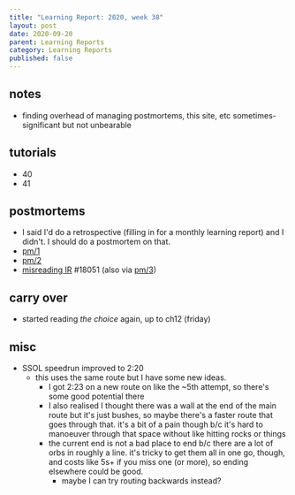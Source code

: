 ```yaml
---
title: "Learning Report: 2020, week 38"
layout: post
date: 2020-09-20
parent: Learning Reports
category: Learning Reports
published: false
---
```


## notes

* finding overhead of managing postmortems, this site, etc sometimes-significant but not unbearable

## tutorials

* 40
* 41

## postmortems

* I said I'd do a retrospective (filling in for a monthly learning report) and I didn't. I should do a postmortem on that.
* [pm/1](../../pm/1)
* [pm/2](../../pm/2)
* [misreading IR](https://curi.us/2380-max-microblogging#18051) #18051 (also via [pm/3](../../pm/3))

## carry over

* started reading *the choice* again, up to ch12 (friday)

## misc

* SSOL speedrun improved to 2:20
  * this uses the same route but I have some new ideas.
    * I got 2:23 on a new route on like the ~5th attempt, so there's some good potential there
    * I also realised I thought there was a wall at the end of the main route but it's just bushes, so maybe there's a faster route that goes through that. it's a bit of a pain though b/c it's hard to manoeuver through that space without like hitting rocks or things
    * the current end is not a bad place to end b/c there are a lot of orbs in roughly a line. it's tricky to get them all in one go, though, and costs like 5s+ if you miss one (or more), so ending elsewhere could be good.
      * maybe I can try routing backwards instead?
